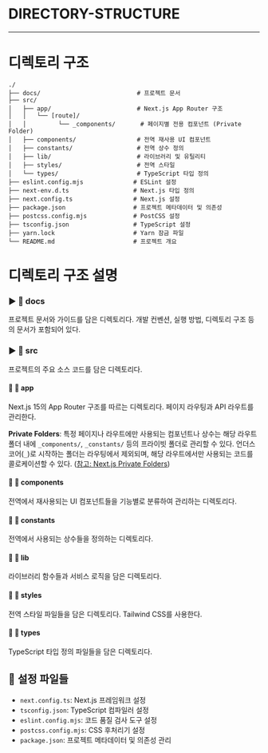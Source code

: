# DIRECTORY-STRUCTURE

---

# 디렉토리 구조

```
./
├── docs/                           # 프로젝트 문서
├── src/
│   ├── app/                        # Next.js App Router 구조
│   │   └── [route]/
│   │         └── _components/       # 페이지별 전용 컴포넌트 (Private Folder)
│   ├── components/                 # 전역 재사용 UI 컴포넌트
│   ├── constants/                  # 전역 상수 정의
│   ├── lib/                        # 라이브러리 및 유틸리티
│   ├── styles/                     # 전역 스타일
│   └── types/                      # TypeScript 타입 정의
├── eslint.config.mjs              # ESLint 설정
├── next-env.d.ts                  # Next.js 타입 정의
├── next.config.ts                 # Next.js 설정
├── package.json                   # 프로젝트 메타데이터 및 의존성
├── postcss.config.mjs             # PostCSS 설정
├── tsconfig.json                  # TypeScript 설정
├── yarn.lock                      # Yarn 잠금 파일
└── README.md                      # 프로젝트 개요
```

# 디렉토리 구조 설명

### ▶️ 📂 **docs**

프로젝트 문서와 가이드를 담은 디렉토리다. 개발 컨벤션, 실행 방법, 디렉토리 구조 등의 문서가 포함되어 있다.

### ▶️ 📂 **src**

프로젝트의 주요 소스 코드를 담은 디렉토리다.

#### 🔹 📂 **app**

Next.js 15의 App Router 구조를 따르는 디렉토리다. 페이지 라우팅과 API 라우트를 관리한다.

**Private Folders**: 특정 페이지나 라우트에만 사용되는 컴포넌트나 상수는 해당 라우트 폴더 내에 `_components/`, `_constants/` 등의 프라이빗 폴더로 관리할 수 있다. 언더스코어(`_`)로 시작하는 폴더는 라우팅에서 제외되며, 해당 라우트에서만 사용되는 코드를 콜로케이션할 수 있다. ([참고: Next.js Private Folders](https://nextjs.org/docs/app/getting-started/project-structure#private-folders))

#### 🔹 📂 **components**

전역에서 재사용되는 UI 컴포넌트들을 기능별로 분류하여 관리하는 디렉토리다.

#### 🔹 📂 **constants**

전역에서 사용되는 상수들을 정의하는 디렉토리다.

#### 🔹 📂 **lib**

라이브러리 함수들과 서비스 로직을 담은 디렉토리다.

#### 🔹 📂 **styles**

전역 스타일 파일들을 담은 디렉토리다. Tailwind CSS를 사용한다.

#### 🔹 📂 **types**

TypeScript 타입 정의 파일들을 담은 디렉토리다.

## 📁 **설정 파일들**

- `next.config.ts`: Next.js 프레임워크 설정
- `tsconfig.json`: TypeScript 컴파일러 설정
- `eslint.config.mjs`: 코드 품질 검사 도구 설정
- `postcss.config.mjs`: CSS 후처리기 설정
- `package.json`: 프로젝트 메타데이터 및 의존성 관리
